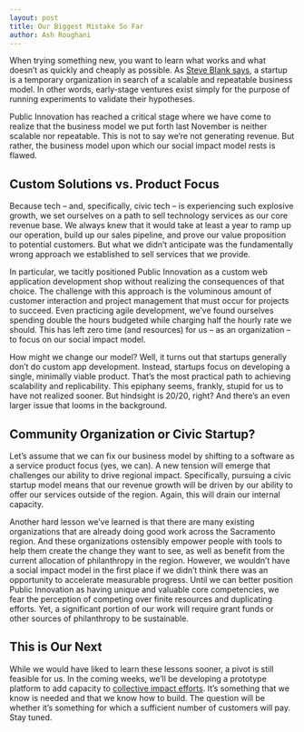 ```yaml
---
layout: post
title: Our Biggest Mistake So Far
author: Ash Roughani
---
```


When trying something new, you want to learn what works and what doesn’t as quickly and cheaply as possible. As [Steve Blank says](http://steveblank.com/2010/01/25/whats-a-startup-first-principles/), a startup is a temporary organization in search of a scalable and repeatable business model. In other words, early-stage ventures exist simply for the purpose of running experiments to validate their hypotheses.

Public Innovation has reached a critical stage where we have come to realize that the business model we put forth last November is neither scalable nor repeatable. This is not to say we’re not generating revenue. But rather, the business model upon which our social impact model rests is flawed.

## Custom Solutions vs. Product Focus
Because tech – and, specifically, civic tech – is experiencing such explosive growth, we set ourselves on a path to sell technology services as our core revenue base. We always knew that it would take at least a year to ramp up our operation, build up our sales pipeline, and prove our value proposition to potential customers. But what we didn’t anticipate was the fundamentally wrong approach we established to sell services that we provide.

In particular, we tacitly positioned Public Innovation as a custom web application development shop without realizing the consequences of that choice. The challenge with this approach is the voluminous amount of customer interaction and project management that must occur for projects to succeed. Even practicing agile development, we’ve found ourselves spending double the hours budgeted while charging half the hourly rate we should. This has left zero time (and resources) for us – as an organization – to focus on our social impact model.

How might we change our model? Well, it turns out that startups generally don’t do custom app development. Instead, startups focus on developing a single, minimally viable product. That’s the most practical path to achieving scalability and replicability. This epiphany seems, frankly, stupid for us to have not realized sooner. But hindsight is 20/20, right? And there’s an even larger issue that looms in the background.

## Community Organization or Civic Startup?
Let’s assume that we can fix our business model by shifting to a software as a service product focus (yes, we can). A new tension will emerge that challenges our ability to drive regional impact. Specifically, pursuing a civic startup model means that our revenue growth will be driven by our ability to offer our services outside of the region. Again, this will drain our internal capacity. 

Another hard lesson we’ve learned is that there are many existing organizations that are already doing good work across the Sacramento region. And these organizations ostensibly empower people with tools to help them create the change they want to see, as well as benefit from the current allocation of philanthropy in the region. However, we wouldn’t have a social impact model in the first place if we didn’t think there was an opportunity to accelerate measurable progress. Until we can better position Public Innovation as having unique and valuable core competencies, we fear the perception of competing over finite resources and duplicating efforts. Yet, a significant portion of our work will require grant funds or other sources of philanthropy to be sustainable.

## This is Our Next
While we would have liked to learn these lessons sooner, a pivot is still feasible for us. In the coming weeks, we’ll be developing a prototype platform to add capacity to [collective impact efforts](http://www.ssireview.org/articles/entry/collective_impact). It’s something that we know is needed and that we know how to build. The question will be whether it’s something for which a sufficient number of customers will pay. Stay tuned.
